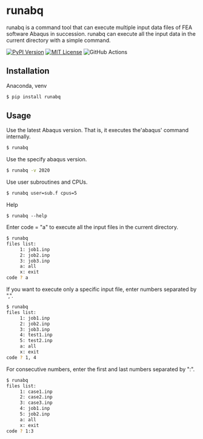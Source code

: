 # runabq

runabq is a command tool that can execute multiple input data files of FEA software Abaqus in succession.
runabq can execute all the input data in the current directory with a simple command.

[![PyPI Version](https://img.shields.io/pypi/v/runabq.svg??style=flat)](https://pypi.org/project/runabq/)
[![MIT License](http://img.shields.io/badge/license-MIT-blue.svg?style=flat)](LICENSE)
![GitHub Actions](https://github.com/simulation-lab/runabq/workflows/GitHub%20Actions/badge.svg)


## Installation

Anaconda, venv

```sh
$ pip install runabq
```



## Usage

Use the latest Abaqus version. That is, it executes the'abaqus' command internally.

```sh
$ runabq
```

Use the specify abaqus version.

```sh
$ runabq -v 2020
```

Use user subroutines and CPUs.

```sh
$ runabq user=sub.f cpus=5
```

Help

```
$ runabq --help
```

Enter code = "a" to execute all the input files in the current directory.

```sh
$ runabq
files list:
     1: job1.inp
     2: job2.inp
     3: job3.inp
     a: all
     x: exit
code ? a
```

If you want to execute only a specific input file, enter numbers separated by ",".

```sh
$ runabq
files list:
     1: job1.inp
     2: job2.inp
     3: job3.inp
     4: test1.inp
     5: test2.inp
     a: all
     x: exit
code ? 1, 4
```

For consecutive numbers, enter the first and last numbers separated by ":".

```sh
$ runabq
files list:
     1: case1.inp
     2: case2.inp
     3: case3.inp
     4: job1.inp
     5: job2.inp
     a: all
     x: exit
code ? 1:3
```
